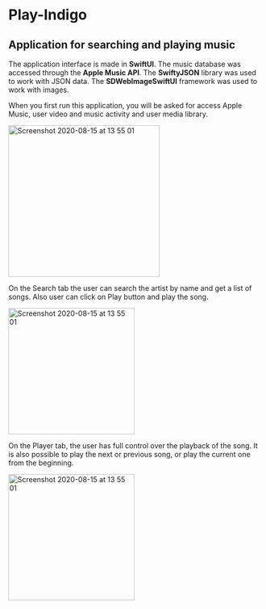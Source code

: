 # Play-Indigo
## Application for searching and playing music
The application interface is made in __SwiftUI__. The music database was accessed through the __Apple Music API__. The __SwiftyJSON__ library was used to work with JSON data. The __SDWebImageSwiftUI__ framework was used to work with images.

When you first run this application, you will be asked for access Apple Music, user video and music activity and user media library. 

<img width="300" alt="Screenshot 2020-08-15 at 13 55 01" src="https://user-images.githubusercontent.com/55511062/90312123-31ffd580-df02-11ea-87f5-06f00e99a27a.png">


On the Search tab the user can search the artist by name and get a list of songs. Also user can click on Play button and play the song.

<img width="250" alt="Screenshot 2020-08-15 at 13 55 01" src="https://user-images.githubusercontent.com/55511062/90313315-f964f980-df0b-11ea-834e-107dca23ba57.png">

On the Player tab, the user has full control over the playback of the song. It is also possible to play the next or previous song, or play the current one from the beginning.

<img width="250" alt="Screenshot 2020-08-15 at 13 55 01" src="https://user-images.githubusercontent.com/55511062/90313415-bbb4a080-df0c-11ea-9289-90a86da2771c.png">
